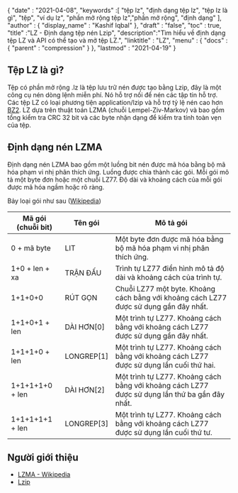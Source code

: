 {
  "date" : "2021-04-08",
  "keywords" :[ "tệp lz", "định dạng tệp lz", "tệp lz là gì", "tệp", "ví dụ lz", "phần mở rộng tệp lz","phần mở rộng", "định dạng" ],
  "author" : {
    "display_name" : "Kashif Iqbal"
},
  "draft" : "false",
  "toc" : true,
  "title" :"LZ - Định dạng tệp nén Lzip",
  "description":"Tìm hiểu về định dạng tệp LZ và API có thể tạo và mở tệp LZ.",
  "linktitle" : "LZ",
  "menu" : {
    "docs" : {
      "parent" : "compression"
}
},
  "lastmod" : "2021-04-19"
}

## Tệp LZ là gì?

Tệp có phần mở rộng .lz là tệp lưu trữ nén được tạo bằng Lzip, đây là một công cụ nén dòng lệnh miễn phí. Nó hỗ trợ nối để nén các tập tin hỗ trợ. Các tệp LZ có loại phương tiện application/lzip và hỗ trợ tỷ lệ nén cao hơn [BZ2](/vi/compression/bz2/). LZ dựa trên thuật toán LZMA (chuỗi Lempel-Ziv-Markov) và bao gồm tổng kiểm tra CRC 32 bit và các byte nhận dạng để kiểm tra tính toàn vẹn của tệp.

## Định dạng nén LZMA

Định dạng nén LZMA bao gồm một luồng bit nén được mã hóa bằng bộ mã hóa phạm vi nhị phân thích ứng. Luồng được chia thành các gói. Mỗi gói mô tả một byte đơn hoặc một chuỗi LZ77. Độ dài và khoảng cách của mỗi gói được mã hóa ngầm hoặc rõ ràng.

Bảy loại gói như sau ([Wikipedia](https://en.wikipedia.org/wiki/Lempel%E2%80%93Ziv%E2%80%93Markov_chain_algorithm#Compressed_format_overview))

|Mã gói (chuỗi bit) |Tên gói |Mô tả gói|
---|---|---|
|0 + mã byte| LIT| Một byte đơn được mã hóa bằng bộ mã hóa phạm vi nhị phân thích ứng.|
|1+0 + len + xa| TRẬN ĐẤU| Trình tự LZ77 điển hình mô tả độ dài và khoảng cách của trình tự.|
|1+1+0+0| RÚT GỌN| Chuỗi LZ77 một byte. Khoảng cách bằng với khoảng cách LZ77 được sử dụng gần đây nhất.|
|1+1+0+1 + len| DÀI HƠN[0]| Một trình tự LZ77. Khoảng cách bằng với khoảng cách LZ77 được sử dụng gần đây nhất.|
|1+1+1+0 + len| LONGREP[1]| Một trình tự LZ77. Khoảng cách bằng với khoảng cách LZ77 được sử dụng lần cuối thứ hai.|
|1+1+1+1+0 + len| DÀI HƠN[2]| Một trình tự LZ77. Khoảng cách bằng với khoảng cách LZ77 được sử dụng lần thứ ba gần đây nhất.|
|1+1+1+1+1 + len| LONGREP[3]| Một trình tự LZ77. Khoảng cách bằng với khoảng cách LZ77 được sử dụng lần cuối thứ tư.|


## Người giới thiệu

* [LZMA - Wikipedia](https://en.wikipedia.org/wiki/Lempel%E2%80%93Ziv%E2%80%93Markov_chain_algorithm#Compressed_format_overview)
* [Lzip](https://en.wikipedia.org/wiki/Lzip)

